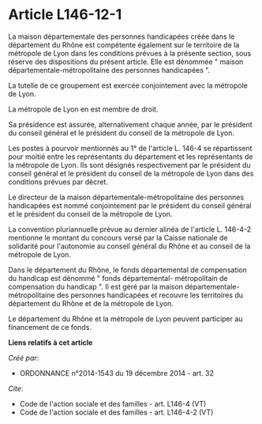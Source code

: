 # Article L146-12-1

La maison départementale des personnes handicapées créée dans le département du Rhône est compétente également sur le
territoire de la métropole de Lyon dans les conditions prévues à la présente section, sous réserve des dispositions du
présent article. Elle est dénommée " maison départementale-métropolitaine des personnes handicapées ".

La tutelle de ce groupement est exercée conjointement avec la métropole de Lyon.

La métropole de Lyon en est membre de droit.

Sa présidence est assurée, alternativement chaque année, par le président du conseil général et le président du conseil de la
métropole de Lyon.

Les postes à pourvoir mentionnés au 1° de l'article L. 146-4 se répartissent pour moitié entre les représentants du
département et les représentants de la métropole de Lyon. Ils sont désignés respectivement par le président du conseil
général et le président du conseil de la métropole de Lyon dans des conditions prévues par décret.

Le directeur de la maison départementale-métropolitaine des personnes handicapées est nommé conjointement par le président du
conseil général et le président du conseil de la métropole de Lyon.

La convention pluriannuelle prévue au dernier alinéa de l'article L. 146-4-2 mentionne le montant du concours versé par la
Caisse nationale de solidarité pour l'autonomie au conseil général du Rhône et au conseil de la métropole de Lyon.

Dans le département du Rhône, le fonds départemental de compensation du handicap est dénommé " fonds départemental-
métropolitain de compensation du handicap ". Il est géré par la maison départementale-métropolitaine des personnes
handicapées et recouvre les territoires du département du Rhône et de la métropole de Lyon.

Le département du Rhône et la métropole de Lyon peuvent participer au financement de ce fonds.

**Liens relatifs à cet article**

_Créé par_:

  - ORDONNANCE n°2014-1543 du 19 décembre 2014 - art. 32

_Cite_:

  - Code de l'action sociale et des familles - art. L146-4 (VT)
  - Code de l'action sociale et des familles - art. L146-4-2 (VT)
